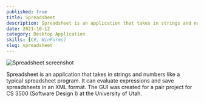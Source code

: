 ```yaml
---
published: true
title: Spreadsheet
description: Spreadsheet is an application that takes in strings and numbers like a typical spreadsheet program.
date: 2021-10-12
category: Desktop Application
skills: [C#, WinForms]
slug: spreadsheet
---
```


![Spreadsheet screenshot](/images/portfolio/Spreadsheet.png)

Spreadsheet is an application that takes in strings and numbers like a typical spreadsheet program. It can evaluate expressions and save spreadsheets in an XML format. The GUI was created for a pair project for CS 3500 (Software Design I) at the University of Utah.
